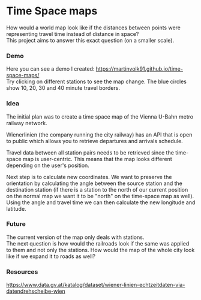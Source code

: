 # Time Space maps

How would a world map look like if the distances between points were 
representing travel time instead of distance in space?
<br/>
This project aims to answer this exact question (on a smaller scale).

### Demo
Here you can see a demo I created: https://martinvolk91.github.io/time-space-maps/
<br/>
Try clicking on different stations to see the map change.
The blue circles show 10, 20, 30 and 40 minute travel borders.
<br/>

### Idea
The initial plan was to create a time space map of the Vienna U-Bahn 
metro railway network.
<br/>

Wienerlinien (the company running the city railway) has an API that is 
open to public which allows you to retrieve departures and arrivals schedule.
<br/>

Travel data between all station pairs needs to be retrieved since the time-space
map is user-centric. This means that the map looks different depending on the
user's position.
<br/>

Next step is to calculate new coordinates. We want to preserve the orientation by
calculating the angle between the source station and the destination station (if 
there is a station to the north of our current position on the normal map we want it
to be "north" on the time-space map as well). Using the angle and travel time 
we can then calculate the new longitude and latitude.
<br/>

### Future
The current version of the map only deals with stations.<br/>
The next question is how would the railroads look if the same was applied
to them and not only the stations. How would the map of the whole city look like
if we expand it to roads as well?

### Resources
https://www.data.gv.at/katalog/dataset/wiener-linien-echtzeitdaten-via-datendrehscheibe-wien